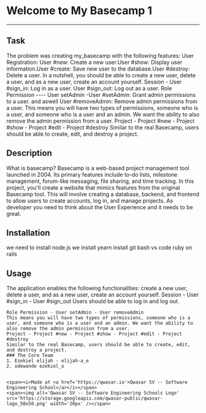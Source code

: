 # Welcome to My Basecamp 1
***
## Task
The problem was creating my_basecamp with the following features: User Registration: User #new: Create a new user.User #show: Display user information.User #create: Save new user to the database.User #destroy: Delete a user.
In  a nutshell, you should be able to create a new user, delete a user, and as a new user, create an account yourself.
Session - User #sign_in: Log in as a user.
User #sign_out: Log out as a user.
Role Permission ---- User setAdmin -User #setAdmin: Grant admin permissions to a user. and aswell User #removeAdmin: Remove admin permissions from a user.
This means you will have two types of permissions, someone who is a user, and someone who is a user and an admin. We want the ability to also remove the admin permission from a user.
Project - Project #new - Project #show - Project #edit - Project #destroy
Similar to the real Basecamp, users should be able to create, edit, and destroy a project.
## Description
What is basecamp?
Basecamp is a web-based project management tool launched in 2004. Its primary features include to-do lists, milestone management, forum-like messaging, file sharing, and time tracking.
In this project, you'll create a website that mimics features from the original Basecamp tool. This will involve creating a database, backend, and frontend to allow users to create accounts, log in, and manage projects.
As developer you need to think about the User Experience and it needs to be great.
## Installation
we need to install node.js
we install yearn 
install git bash 
vs code 
ruby on rails
## Usage
The application enables the following functionalities:
create a new user, delete a user, and as a new user, create an account yourself.
Session - User #sign_in - User #sign_out
Users should be able to log in and log out.
```
Role Permission - User setAdmin - User removeAdmin
This means you will have two types of permissions, someone who is a user, and someone who is a user and an admin. We want the ability to also remove the admin permission from a user.
Project - Project #new - Project #show - Project #edit - Project #destroy
Similar to the real Basecamp, users should be able to create, edit, and destroy a project.
### The Core Team
1. Ezekiel elijah - elijah-a_e
2. odewande ezekiel_o


<span><i>Made at <a href='https://qwasar.io'>Qwasar SV -- Software Engineering School</a></i></span>
<span><img alt='Qwasar SV -- Software Engineering Schools Logo' src='https://storage.googleapis.com/qwasar-public/qwasar-logo_50x50.png' width='20px' /></span>
